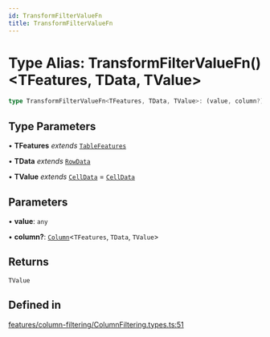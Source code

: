 ```yaml
---
id: TransformFilterValueFn
title: TransformFilterValueFn
---
```


# Type Alias: TransformFilterValueFn()\<TFeatures, TData, TValue\>

```ts
type TransformFilterValueFn<TFeatures, TData, TValue>: (value, column?) => TValue;
```

## Type Parameters

• **TFeatures** *extends* [`TableFeatures`](../interfaces/tablefeatures.md)

• **TData** *extends* [`RowData`](rowdata.md)

• **TValue** *extends* [`CellData`](celldata.md) = [`CellData`](celldata.md)

## Parameters

• **value**: `any`

• **column?**: [`Column`](column.md)\<`TFeatures`, `TData`, `TValue`\>

## Returns

`TValue`

## Defined in

[features/column-filtering/ColumnFiltering.types.ts:51](https://github.com/TanStack/table/blob/b1e6b79157b0debc7222660572b06c8b857f4605/packages/table-core/src/features/column-filtering/ColumnFiltering.types.ts#L51)
